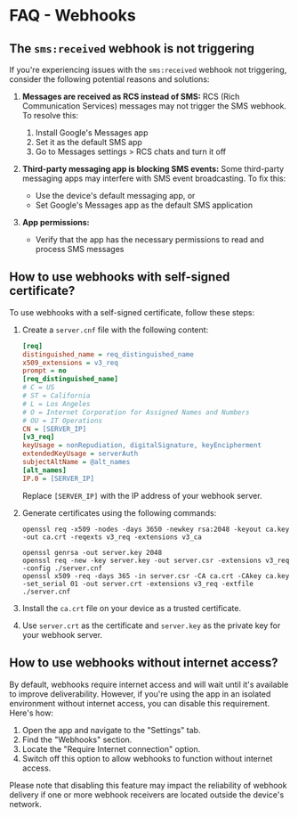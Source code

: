# FAQ - Webhooks

## The `sms:received` webhook is not triggering

If you're experiencing issues with the `sms:received` webhook not triggering, consider the following potential reasons and solutions:

1. **Messages are received as RCS instead of SMS:**
    RCS (Rich Communication Services) messages may not trigger the SMS webhook. To resolve this:
    1. Install Google's Messages app
    2. Set it as the default SMS app
    3. Go to Messages settings > RCS chats and turn it off

2. **Third-party messaging app is blocking SMS events:**
    Some third-party messaging apps may interfere with SMS event broadcasting. To fix this:
    - Use the device's default messaging app, or
    - Set Google's Messages app as the default SMS application

3. **App permissions:**
    - Verify that the app has the necessary permissions to read and process SMS messages

## How to use webhooks with self-signed certificate?

To use webhooks with a self-signed certificate, follow these steps:

1. Create a `server.cnf` file with the following content:

    ```ini
    [req]
    distinguished_name = req_distinguished_name
    x509_extensions = v3_req
    prompt = no
    [req_distinguished_name]
    # C = US
    # ST = California
    # L = Los Angeles
    # O = Internet Corporation for Assigned Names and Numbers
    # OU = IT Operations
    CN = [SERVER_IP]
    [v3_req]
    keyUsage = nonRepudiation, digitalSignature, keyEncipherment
    extendedKeyUsage = serverAuth
    subjectAltName = @alt_names
    [alt_names]
    IP.0 = [SERVER_IP]
    ```

    Replace `[SERVER_IP]` with the IP address of your webhook server.

2. Generate certificates using the following commands:

    ```shell
    openssl req -x509 -nodes -days 3650 -newkey rsa:2048 -keyout ca.key -out ca.crt -reqexts v3_req -extensions v3_ca

    openssl genrsa -out server.key 2048
    openssl req -new -key server.key -out server.csr -extensions v3_req -config ./server.cnf
    openssl x509 -req -days 365 -in server.csr -CA ca.crt -CAkey ca.key -set_serial 01 -out server.crt -extensions v3_req -extfile ./server.cnf
    ```

3. Install the `ca.crt` file on your device as a trusted certificate.
4. Use `server.crt` as the certificate and `server.key` as the private key for your webhook server.


## How to use webhooks without internet access?

By default, webhooks require internet access and will wait until it's available to improve deliverability. However, if you're using the app in an isolated environment without internet access, you can disable this requirement. Here's how:

1. Open the app and navigate to the "Settings" tab.
2. Find the "Webhooks" section.
3. Locate the "Require Internet connection" option.
4. Switch off this option to allow webhooks to function without internet access.

Please note that disabling this feature may impact the reliability of webhook delivery if one or more webhook receivers are located outside the device's network.
